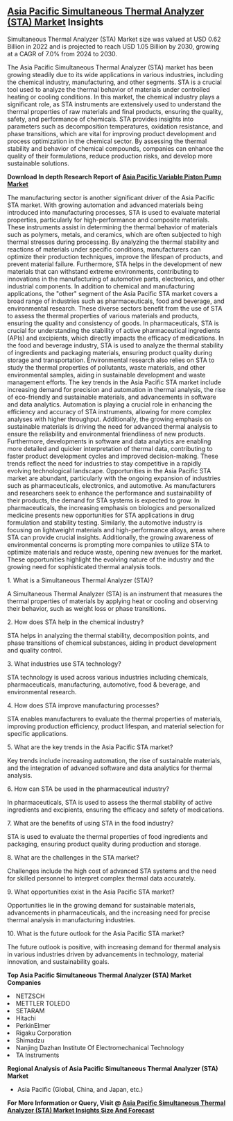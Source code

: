 <h2><a href="https://www.verifiedmarketreports.com/download-sample/?rid=54577&amp;utm_source=Github-Feb&amp;utm_medium=219" target="_blank">Asia Pacific Simultaneous Thermal Analyzer (STA) Market</a> Insights</h2><p>Simultaneous Thermal Analyzer (STA) Market size was valued at USD 0.62 Billion in 2022 and is projected to reach USD 1.05 Billion by 2030, growing at a CAGR of 7.0% from 2024 to 2030.</p><p><p>The Asia Pacific Simultaneous Thermal Analyzer (STA) market has been growing steadily due to its wide applications in various industries, including the chemical industry, manufacturing, and other segments. STA is a crucial tool used to analyze the thermal behavior of materials under controlled heating or cooling conditions. In this market, the chemical industry plays a significant role, as STA instruments are extensively used to understand the thermal properties of raw materials and final products, ensuring the quality, safety, and performance of chemicals. STA provides insights into parameters such as decomposition temperatures, oxidation resistance, and phase transitions, which are vital for improving product development and process optimization in the chemical sector. By assessing the thermal stability and behavior of chemical compounds, companies can enhance the quality of their formulations, reduce production risks, and develop more sustainable solutions. <p><strong>Download In depth Research Report of <a href="https://www.verifiedmarketreports.com/download-sample/?rid=236118&amp;utm_source=Pulse-Dec&amp;utm_medium=219" target="_blank">Asia Pacific Variable Piston Pump Market</a></strong></p></p> <p>The manufacturing sector is another significant driver of the Asia Pacific STA market. With growing automation and advanced materials being introduced into manufacturing processes, STA is used to evaluate material properties, particularly for high-performance and composite materials. These instruments assist in determining the thermal behavior of materials such as polymers, metals, and ceramics, which are often subjected to high thermal stresses during processing. By analyzing the thermal stability and reactions of materials under specific conditions, manufacturers can optimize their production techniques, improve the lifespan of products, and prevent material failure. Furthermore, STA helps in the development of new materials that can withstand extreme environments, contributing to innovations in the manufacturing of automotive parts, electronics, and other industrial components. In addition to chemical and manufacturing applications, the "other" segment of the Asia Pacific STA market covers a broad range of industries such as pharmaceuticals, food and beverage, and environmental research. These diverse sectors benefit from the use of STA to assess the thermal properties of various materials and products, ensuring the quality and consistency of goods. In pharmaceuticals, STA is crucial for understanding the stability of active pharmaceutical ingredients (APIs) and excipients, which directly impacts the efficacy of medications. In the food and beverage industry, STA is used to analyze the thermal stability of ingredients and packaging materials, ensuring product quality during storage and transportation. Environmental research also relies on STA to study the thermal properties of pollutants, waste materials, and other environmental samples, aiding in sustainable development and waste management efforts. The key trends in the Asia Pacific STA market include increasing demand for precision and automation in thermal analysis, the rise of eco-friendly and sustainable materials, and advancements in software and data analytics. Automation is playing a crucial role in enhancing the efficiency and accuracy of STA instruments, allowing for more complex analyses with higher throughput. Additionally, the growing emphasis on sustainable materials is driving the need for advanced thermal analysis to ensure the reliability and environmental friendliness of new products. Furthermore, developments in software and data analytics are enabling more detailed and quicker interpretation of thermal data, contributing to faster product development cycles and improved decision-making. These trends reflect the need for industries to stay competitive in a rapidly evolving technological landscape. Opportunities in the Asia Pacific STA market are abundant, particularly with the ongoing expansion of industries such as pharmaceuticals, electronics, and automotive. As manufacturers and researchers seek to enhance the performance and sustainability of their products, the demand for STA systems is expected to grow. In pharmaceuticals, the increasing emphasis on biologics and personalized medicine presents new opportunities for STA applications in drug formulation and stability testing. Similarly, the automotive industry is focusing on lightweight materials and high-performance alloys, areas where STA can provide crucial insights. Additionally, the growing awareness of environmental concerns is prompting more companies to utilize STA to optimize materials and reduce waste, opening new avenues for the market. These opportunities highlight the evolving nature of the industry and the growing need for sophisticated thermal analysis tools. <p>1. What is a Simultaneous Thermal Analyzer (STA)?</p> <p>A Simultaneous Thermal Analyzer (STA) is an instrument that measures the thermal properties of materials by applying heat or cooling and observing their behavior, such as weight loss or phase transitions.</p> <p>2. How does STA help in the chemical industry?</p> <p>STA helps in analyzing the thermal stability, decomposition points, and phase transitions of chemical substances, aiding in product development and quality control.</p> <p>3. What industries use STA technology?</p> <p>STA technology is used across various industries including chemicals, pharmaceuticals, manufacturing, automotive, food & beverage, and environmental research.</p> <p>4. How does STA improve manufacturing processes?</p> <p>STA enables manufacturers to evaluate the thermal properties of materials, improving production efficiency, product lifespan, and material selection for specific applications.</p> <p>5. What are the key trends in the Asia Pacific STA market?</p> <p>Key trends include increasing automation, the rise of sustainable materials, and the integration of advanced software and data analytics for thermal analysis.</p> <p>6. How can STA be used in the pharmaceutical industry?</p> <p>In pharmaceuticals, STA is used to assess the thermal stability of active ingredients and excipients, ensuring the efficacy and safety of medications.</p> <p>7. What are the benefits of using STA in the food industry?</p> <p>STA is used to evaluate the thermal properties of food ingredients and packaging, ensuring product quality during production and storage.</p> <p>8. What are the challenges in the STA market?</p> <p>Challenges include the high cost of advanced STA systems and the need for skilled personnel to interpret complex thermal data accurately.</p> <p>9. What opportunities exist in the Asia Pacific STA market?</p> <p>Opportunities lie in the growing demand for sustainable materials, advancements in pharmaceuticals, and the increasing need for precise thermal analysis in manufacturing industries.</p> <p>10. What is the future outlook for the Asia Pacific STA market?</p> <p>The future outlook is positive, with increasing demand for thermal analysis in various industries driven by advancements in technology, material innovation, and sustainability goals.</p> </p><p><strong>Top Asia Pacific Simultaneous Thermal Analyzer (STA) Market Companies</strong></p><div data-test-id=""><p><li>NETZSCH</li><li> METTLER TOLEDO</li><li> SETARAM</li><li> Hitachi</li><li> PerkinElmer</li><li> Rigaku Corporation</li><li> Shimadzu</li><li> Nanjing Dazhan Institute Of Electromechanical Technology</li><li> TA Instruments</li></p><div><strong>Regional Analysis of&nbsp;Asia Pacific Simultaneous Thermal Analyzer (STA) Market</strong></div><ul><li dir="ltr"><p dir="ltr">Asia Pacific (Global, China, and Japan, etc.)</p></li></ul><p><strong>For More Information or Query, Visit @&nbsp;</strong><strong><a href="https://www.verifiedmarketreports.com/product/global-simultaneous-thermal-analyzer-sta-market-2019-by-manufacturers-regions-type-and-application-forecast-to-2024/?utm_source=Github-Feb&amp;utm_medium=219" target="_blank">Asia Pacific Simultaneous Thermal Analyzer (STA) Market Insights Size And Forecast</a></strong></p></div><h2>&nbsp;</h2><div data-test-id="">&nbsp;</div>
